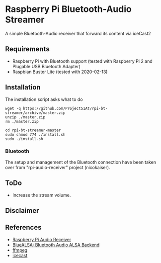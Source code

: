 # Raspberry Pi Bluetooth-Audio Streamer
A simple Bluetooth-Audio receiver that forward its content via iceCast2 

## Requirements
 - Raspberry Pi with Bluetooth support (tested with Raspberry Pi 2 and Plugable USB Bluetooth Adapter)
 - Raspbian Buster Lite (tested with 2020-02-13)
 
## Installation
The installation script asks what to do

    wget -q https://github.com/Project51At/rpi-bt-streamer/archive/master.zip
    unzip ./master.zip
    rm ./master.zip

    cd rpi-bt-streamer-master
    sudo chmod 774 ./install.sh
    sudo ./install.sh

### Bluetooth
The setup and management of the Bluetooth connection have been taken over from "rpi-audio-receiver" project (nicokaiser).
    
## ToDo
- Increase the stream volume.

## Disclaimer

## References
- [Raspberry Pi Audio Receiver](https://github.com/nicokaiser/rpi-audio-receiver)
- [BlueALSA: Bluetooth Audio ALSA Backend](https://github.com/Arkq/bluez-alsa)
- [ffmpeg](https://www.ffmpeg.org/)
- [icecast](https://icecast.org/)
